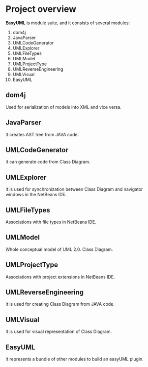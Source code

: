 

# Project overview

**EasyUML** is module suite, and it consists of several modules:
1.	dom4j
2.	JavaParser
3.	UMLCodeGenerator
4.	UMLExplorer
5.	UMLFileTypes
6.	UMLModel
7.	UMLProjectType
8.	UMLReverseEngineering
9.	UMLVisual
10.	EasyUML


## dom4j

Used for serialization of models into XML and vice versa.

## JavaParser

It creates AST tree from JAVA code.

## UMLCodeGenerator

It can generate code from Class Diagram.

## UMLExplorer

It is used for synchronization between Class Diagram and navigator windows in the NetBeans IDE. 

## UMLFileTypes

Associations with file types in NetBeans IDE.

## UMLModel

Whole conceptual model of UML 2.0. Class Diagram.

## UMLProjectType

Associations with project extensions in NetBeans IDE.

## UMLReverseEngineering

It is used for creating Class Diagram from JAVA code.

## UMLVisual

It is used for visual representation of Class Diagram.

## EasyUML

It represents a bundle of other modules to build an easyUML plugin.


